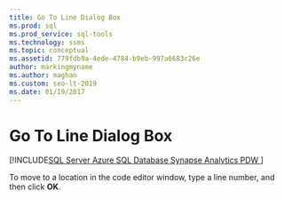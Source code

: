 ```yaml
---
title: Go To Line Dialog Box
ms.prod: sql
ms.prod_service: sql-tools
ms.technology: ssms
ms.topic: conceptual
ms.assetid: 779fdb9a-4ede-4784-b9eb-997a6683c26e
author: markingmyname
ms.author: maghan
ms.custom: seo-lt-2019
ms.date: 01/19/2017
---
```


# Go To Line Dialog Box

[!INCLUDE[SQL Server Azure SQL Database Synapse Analytics PDW ](../../includes/applies-to-version/sql-asdb-asdbmi-asdw-pdw.md)]

To move to a location in the code editor window, type a line number, and then click **OK**.